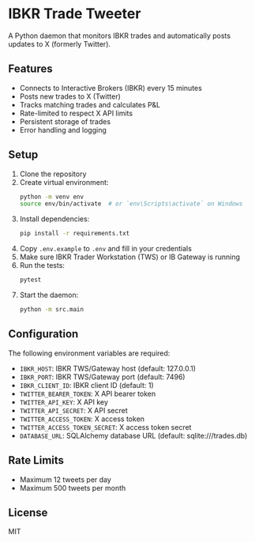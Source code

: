 # IBKR Trade Tweeter

A Python daemon that monitors IBKR trades and automatically posts updates to X (formerly Twitter).

## Features

- Connects to Interactive Brokers (IBKR) every 15 minutes
- Posts new trades to X (Twitter)
- Tracks matching trades and calculates P&L
- Rate-limited to respect X API limits
- Persistent storage of trades
- Error handling and logging

## Setup

1. Clone the repository
2. Create virtual environment:
   ```bash
   python -m venv env
   source env/bin/activate  # or `env\Scripts\activate` on Windows
   ```
3. Install dependencies:
   ```bash
   pip install -r requirements.txt
   ```
4. Copy `.env.example` to `.env` and fill in your credentials
5. Make sure IBKR Trader Workstation (TWS) or IB Gateway is running
6. Run the tests:
   ```bash
   pytest
   ```
7. Start the daemon:
   ```bash
   python -m src.main
   ```

## Configuration

The following environment variables are required:

- `IBKR_HOST`: IBKR TWS/Gateway host (default: 127.0.0.1)
- `IBKR_PORT`: IBKR TWS/Gateway port (default: 7496)
- `IBKR_CLIENT_ID`: IBKR client ID (default: 1)
- `TWITTER_BEARER_TOKEN`: X API bearer token
- `TWITTER_API_KEY`: X API key
- `TWITTER_API_SECRET`: X API secret
- `TWITTER_ACCESS_TOKEN`: X access token
- `TWITTER_ACCESS_TOKEN_SECRET`: X access token secret
- `DATABASE_URL`: SQLAlchemy database URL (default: sqlite:///trades.db)

## Rate Limits

- Maximum 12 tweets per day
- Maximum 500 tweets per month

## License

MIT
